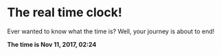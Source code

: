 # The real time clock!

Ever wanted to know what the time is? Well, your journey is about to end!

**The time is Nov 11, 2017, 02:24**